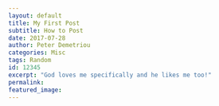 ```yaml
---
layout: default
title: My First Post
subtitle: How to Post
date: 2017-07-28
author: Peter Demetriou
categories: Misc
tags: Random
id: 12345
excerpt: "God loves me specifically and he likes me too!"
permalink:
featured_image:
---
```



